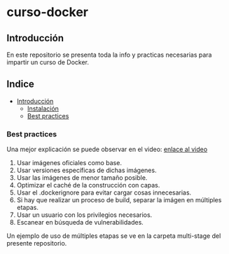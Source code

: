 # curso-docker

## Introducción <a name="introduccion"></a>

En este repositorio se presenta toda la info y practicas necesarias para impartir un curso de Docker.

## Indice <a name="instalacion"></a>

- [Introducción](#introduccion)
    * [Instalación](#instalacion)
    * [Best practices](#best-practices)

### Best practices <a name="best-practices"></a>

Una mejor explicación se puede observar en el video: [enlace al video](https://www.youtube.com/watch?v=8vXoMqWgbQQ)

1. Usar imágenes oficiales como base.
2. Usar versiones específicas de dichas imágenes.
3. Usar las imágenes de menor tamaño posible.
4. Optimizar el caché de la construcción con capas.
5. Usar el .dockerignore para evitar cargar cosas innecesarias.
6. Si hay que realizar un proceso de build, separar la imágen en múltiples etapas.
7. Usar un usuario con los privilegios necesarios.
8. Escanear en búsqueda de vulnerabilidades.

Un ejemplo de uso de múltiples etapas se ve en la carpeta multi-stage del presente repositorio.
